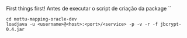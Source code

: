 
First things first!
Antes de executar o script de criação da package ``

```
cd mottu-mapping-oracle-dev
loadjava -u <username>@<host>:<port>/<service> -p -v -r -f jbcrypt-0.4.jar
```
